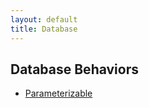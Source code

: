 ```yaml
---
layout: default
title: Database
---
```


## Database Behaviors

* [Parameterizable](/framework/models/database/behaviors/parameterizable.html)